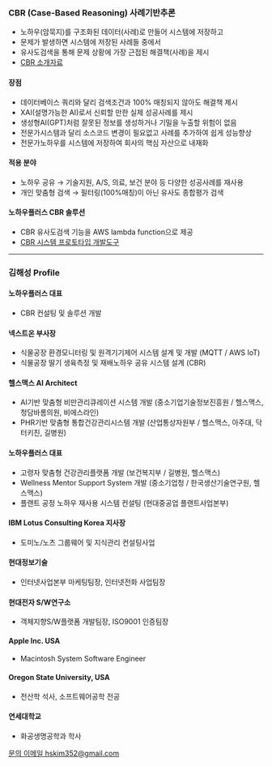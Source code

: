 ### CBR (Case-Based Reasoning) 사례기반추론
- 노하우(암묵지)를 구조화된 데이터(사례)로 만들어 시스템에 저장하고
- 문제가 발생하면 시스템에 저장된 사례들 중에서
- 유사도검색을 통해 문제 상황에 가장 근접된 해결책(사례)을 제시
- [CBR 소개자료](/cbr-intro-v6.2.pdf)
#### 장점
- 데이터베이스 쿼리와 달리 검색조건과 100% 매칭되지 않아도 해결책 제시
- XAI(설명가능한 AI)로서 신뢰할 만한 실제 성공사례를 제시
- 생성형AI(GPT)처럼 잘못된 정보를 생성하거나 기밀을 누출할 위험이 없음
- 전문가시스템과 달리 소스코드 변경이 필요없고 사례를 추가하여 쉽게 성능향상
- 전문가노하우를 시스템에 저장하여 회사의 핵심 자산으로 내재화
#### 적용 분야
- 노하우 공유 → 기술지원, A/S, 의료, 보건 분야 등 다양한 성공사례를 재사용
- 개인 맞춤형 검색 →  필터링(100%매칭)이 아닌 유사도 종합평가 검색
#### 노하우플러스 CBR 솔루션
- CBR 유사도검색 기능을 AWS lambda function으로 제공
- [CBR 시스템 프로토타입 개발도구](https://haesung.github.io/smw-151/)
---
### 김해성 Profile
#### 노하우플러스 대표
- CBR 컨설팅 및 솔루션 개발
#### 넥스트온 부사장
- 식물공장 환경모니터링 및 원격기기제어 시스템 설계 및 개발 (MQTT / AWS IoT)
- 식물공장 딸기 생육측정 및 재배노하우 공유 시스템 설계 (CBR)
#### 헬스맥스 AI Architect
- AI기반 맞춤형 비만관리큐레이션 시스템 개발 (중소기업기술정보진흥원 / 헬스맥스, 청담바롬의원, 비에스라인)
- PHR기반 맞춤형 통합건강관리시스템 개발 (산업통상자원부 / 헬스맥스, 아주대, 닥터키친, 길병원)
#### 노하우플러스 대표
- 고령자 맞춤형 건강관리플랫폼 개발 (보건복지부 / 길병원, 헬스맥스)
- Wellness Mentor Support System 개발 (중소기업청 / 한국생산기술연구원, 헬스맥스)
- 플랜트 공정 노하우 재사용 시스템 컨설팅 (현대중공업 플랜트사업본부)
#### IBM Lotus Consulting Korea 지사장
- 도미노/노츠 그룹웨어 및 지식관리 컨설팅사업
#### 현대정보기술
- 인터넷사업본부 마케팅팀장, 인터넷전화 사업팀장
#### 현대전자 S/W연구소
- 객체지향S/W플랫폼 개발팀장, ISO9001 인증팀장
#### Apple Inc. USA
- Macintosh System Software Engineer
#### Oregon State University, USA
- 전산학 석사, 소프트웨어공학 전공
#### 연세대학교
- 화공생명공학과 학사

[문의 이메일 hskim352@gmail.com](mailto:hskim352@gmail.com)
